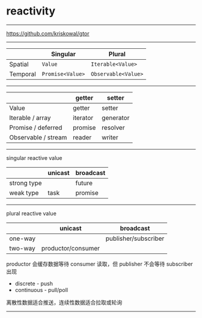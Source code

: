 # reactivity

---

https://github.com/kriskowal/gtor

---

|          | Singular         | Plural              |
| -------- | ---------------- | ------------------- |
| Spatial  | `Value`          | `Iterable<Value>`   |
| Temporal | `Promise<Value>` | `Observable<Value>` |

---

|                            | getter   | setter    |
| -------------------------- | -------- | --------- |
| Value                      | getter   | setter    |
| Iterable<Value> / array    | iterator | generator |
| Promise<Value> / deferred  | promise  | resolver  |
| Observable<Value> / stream | reader   | writer    |

---

singular reactive value

|             | unicast | broadcast |
| ----------- | ------- | --------- |
| strong type |         | future    |
| weak type   | task    | promise   |

---

plural reactive value

|         | unicast            | broadcast            |
| ------- | ------------------ | -------------------- |
| one-way |                    | publisher/subscriber |
| two-way | productor/consumer |                      |

productor 会缓存数据等待 consumer 读取，但 publisher 不会等待 subscriber 出现

+ discrete - push
+ continuous - pull/poll

离散性数据适合推送，连续性数据适合拉取或轮询

---

